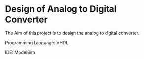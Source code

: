# Design of Analog to Digital Converter

The Aim of this project is to design the analog to digital converter.

Programming Language: VHDL

IDE: ModelSim
